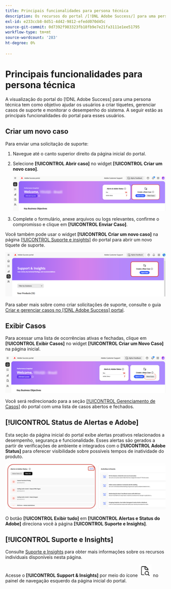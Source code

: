 ```yaml
---
title: Principais funcionalidades para persona técnica
description: Os recursos do portal /[!DNL Adobe Success/] para uma persona técnica permitem que os usuários criem e gerenciem casos de suporte, monitorem o desempenho do sistema e rastreiem alertas relacionados à segurança e funcionalidade.
exl-id: e233ccb8-8d51-4d42-9812-efedd070d45c
source-git-commit: 0d7392f983323fb18fb9e7e21fa3111e1ee51795
workflow-type: tm+mt
source-wordcount: '283'
ht-degree: 0%

---
```


# Principais funcionalidades para persona técnica

A visualização do portal do [!DNL Adobe Success] para uma persona técnica tem como objetivo ajudar os usuários a criar tíquetes, gerenciar casos de suporte e monitorar o desempenho do sistema. A seguir estão as principais funcionalidades do portal para esses usuários.

## Criar um novo caso

Para enviar uma solicitação de suporte:

1. Navegue até o canto superior direito da página inicial do portal.
1. Selecione **[!UICONTROL Abrir caso]** no widget **[!UICONTROL Criar um novo caso]**.

   ![criar-um-novo-caso](/help/adobe-success-portal/assets/technical-persona-create-case.png)

1. Complete o formulário, anexe arquivos ou logs relevantes, confirme o compromisso e clique em **[!UICONTROL Enviar Caso]**.

Você também pode usar o widget **[!UICONTROL Criar um novo caso]** na página [[!UICONTROL Suporte e insights]](/help/adobe-success-portal/technical-persona/support-and-insights/support-and-insights-overview.md) do portal para abrir um novo tíquete de suporte.

![create-case-from-support-and-insights-tab](/help/adobe-success-portal/assets/create-case-from-support-and-insights.png)

Para saber mais sobre como criar solicitações de suporte, consulte o guia [Criar e gerenciar casos no [!DNL Adobe Success] portal](/help/adobe-success-portal/technical-persona/support-and-insights/create-and-manage-cases-in-the-adobe-success-portal.md).

## Exibir Casos

Para acessar uma lista de ocorrências ativas e fechadas, clique em **[!UICONTROL Exibir Casos]** no widget **[!UICONTROL Criar um Novo Caso]** na página inicial.

![exibir-e-gerenciar-casos-existentes](/help/adobe-success-portal/assets/technical-persona-view-cases.png)

Você será redirecionado para a seção [[!UICONTROL Gerenciamento de Casos]](/help/adobe-success-portal/technical-persona/support-and-insights/support-and-insights-overview.md#case-management) do portal com uma lista de casos abertos e fechados.

## [!UICONTROL Status de Alertas e Adobe]

Esta seção da página inicial do portal exibe alertas proativos relacionados a desempenho, segurança e funcionalidade. Esses alertas são gerados a partir de verificações de ambiente e integrados com o **[!UICONTROL Adobe Status]** para oferecer visibilidade sobre possíveis tempos de inatividade do produto.

![alertas-e-adobe-status](/help/adobe-success-portal/assets/alerts-and-adobe-status.png)

O botão **[!UICONTROL Exibir tudo]** em **[!UICONTROL Alertas e Status do Adobe]** direciona você à página **[!UICONTROL Suporte e Insights]**.

## [!UICONTROL Suporte e Insights]

Consulte [Suporte e Insights](/help/adobe-success-portal/technical-persona/support-and-insights/support-and-insights-overview.md) para obter mais informações sobre os recursos individuais disponíveis nesta página.

Acesse o **[!UICONTROL Support &amp; Insights]** por meio do ícone ![support-and-insights-icon](/help/adobe-success-portal/assets/support-and-insight-icon.png) no painel de navegação esquerdo da página inicial do portal.
